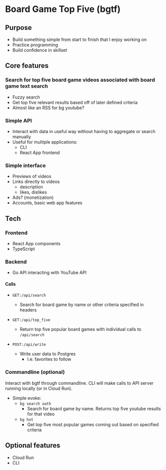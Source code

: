# Board Game Top Five (bgtf)

## Purpose

- Build something simple from start to finish that I enjoy working on
- Practice programming
- Build confidence in skillset

## Core features

### Search for top five board game videos associated with board game text search

- Fuzzy search
- Get top five relevant results based off of later defined criteria
- Almost like an RSS for bg youtube?

### Simple API

- Interact with data in useful way without having to aggregate or search manually
- Useful for multiple applications:
  - CLI
  - React App frontend

### Simple interface

- Previews of videos
- Links directly to videos
  - description
  - likes, dislikes
- Ads? (monetization)
- Accounts, basic web app features

## Tech

### Frontend

- React App components
- TypeScript

### Backend

- Go API interacting with YouTube API

#### Calls

- `GET:/api/search`

  - Search for board game by name or other criteria specified in headers

- `GET:/api/top_five`

  - Return top five popular board games with individual calls to `/api/search`

- `POST:/api/write`

  - Write user data to Postgres
    - I.e. favorites to follow

### Commandline (optional)

Interact with bgtf through commandline. CLI will make calls to API server
running locally (or in Cloud Run).

- Simple evoke:
  - `bg search oath`
    - Search for board game by name. Returns top five youtube results for that video
  - `bg hot`
    - Get top five most popular games coming out based on specified criteria

## Optional features

- Cloud Run
- CLI

